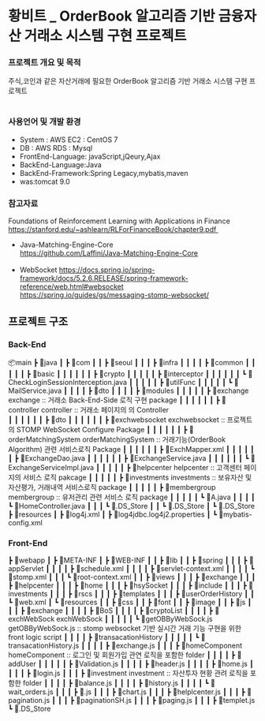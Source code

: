 # 황비트 _ OrderBook 알고리즘 기반 금융자산 거래소 시스템 구현 프로젝트

### 프로젝트 개요 및 목적<br>
주식,코인과 같은 자산거래에 필요한 OrderBook 알고리즘 기반 거래소 시스템 구현 프로젝트<br><br>

### 사용언어 및 개발 환경<br>
- System : AWS EC2 : CentOS 7<br>
- DB : AWS RDS : Mysql<br>
- FrontEnd-Language: javaScript,jQeury,Ajax<br>
- BackEnd-Language:Java<br>
- BackEnd-Framework:Spring Legacy,mybatis,maven<br>
- was:tomcat 9.0<br>




### 참고자료
Foundations of Reinforcement Learning with Applications in Finance<br>
https://stanford.edu/~ashlearn/RLForFinanceBook/chapter9.pdf <br>
- Java-Matching-Engine-Core<br>
https://github.com/Laffini/Java-Matching-Engine-Core<br>
 
- WebSocket
https://docs.spring.io/spring-framework/docs/5.2.6.RELEASE/spring-framework-reference/web.html#websocket<br>
https://spring.io/guides/gs/messaging-stomp-websocket/ <br>


## 프로젝트 구조

### Back-End
📦main
 ┣ 📂java
 ┃ ┣ 📂com
 ┃ ┃ ┣ 📂seoul
 ┃ ┃ ┃ ┣ 📂infra
 ┃ ┃ ┃ ┃ ┣ 📂common
 ┃ ┃ ┃ ┃ ┃ ┣ 📂basic
 ┃ ┃ ┃ ┃ ┃ ┃ ┣ 📂crypto
 ┃ ┃ ┃ ┃ ┃ ┣ 📂interceptor
 ┃ ┃ ┃ ┃ ┃ ┃ ┗ 📜CheckLoginSessionInterception.java
 ┃ ┃ ┃ ┃ ┃ ┣ 📂utilFunc
 ┃ ┃ ┃ ┃ ┃ ┗ 📜MailService.java
 ┃ ┃ ┃ ┃ ┣ 📂dto
 ┃ ┃ ┃ ┃ ┣ 📂modules
 ┃ ┃ ┃ ┃ ┃ ┣ 📂exchange                             exchange :: 거래소 Back-End-Side 로직 구현 package
 ┃ ┃ ┃ ┃ ┃ ┃ ┣ 📂controller                         controller :: 거래소 페이지의 의 Controller                        
 ┃ ┃ ┃ ┃ ┃ ┃ ┣ 📂dto
 ┃ ┃ ┃ ┃ ┃ ┃ ┣ 📂exchwebsocket                      exchwebsocket :: 프로젝트의 STOMP WebSocket Configure Package
 ┃ ┃ ┃ ┃ ┃ ┃ ┣ 📂orderMatchingSystem                orderMatchingSystem :: 거래기능(OrderBook Algorithm) 관련 서비스로직 Package
 ┃ ┃ ┃ ┃ ┃ ┃ ┣ 📜ExchMapper.xml
 ┃ ┃ ┃ ┃ ┃ ┃ ┣ 📜ExchangeDao.java
 ┃ ┃ ┃ ┃ ┃ ┃ ┣ 📜ExchangeService.java
 ┃ ┃ ┃ ┃ ┃ ┃ ┗ 📜ExchangeServiceImpl.java
 ┃ ┃ ┃ ┃ ┃ ┣ 📂helpcenter                           helpcenter :: 고객센터 페이지의 서비스 로직 pakcage
 ┃ ┃ ┃ ┃ ┃ ┣ 📂investments                          investments :: 보유자산 및 자산평가, 거래내역 서비스로직 package
 ┃ ┃ ┃ ┃ ┃ ┣ 📂membergroup                          membergroup :: 유저관리 관련 서비스 로직 package
 ┃ ┃ ┃ ┃ ┃ ┗ 📜A.java
 ┃ ┃ ┃ ┃ ┗ 📜HomeController.java
 ┃ ┃ ┃ ┗ 📜.DS_Store
 ┃ ┃ ┗ 📜.DS_Store
 ┃ ┗ 📜.DS_Store
 ┣ 📂resources
 ┃ ┣ 📜log4j.xml
 ┃ ┣ 📜log4jdbc.log4j2.properties
 ┃ ┗ 📜mybatis-config.xml
 
 
 ### Front-End
 
 ┣ 📂webapp
 ┃ ┣ 📂META-INF
 ┃ ┣ 📂WEB-INF
 ┃ ┃ ┣ 📂lib
 ┃ ┃ ┣ 📂spring
 ┃ ┃ ┃ ┣ 📂appServlet
 ┃ ┃ ┃ ┃ ┣ 📜schedule.xml
 ┃ ┃ ┃ ┃ ┣ 📜servlet-context.xml
 ┃ ┃ ┃ ┃ ┗ 📜stomp.xml
 ┃ ┃ ┃ ┗ 📜root-context.xml
 ┃ ┃ ┣ 📂views
 ┃ ┃ ┃ ┣ 📂exchange
 ┃ ┃ ┃ ┣ 📂helpcenter
 ┃ ┃ ┃ ┣ 📂home
 ┃ ┃ ┃ ┣ 📂hsySocket
 ┃ ┃ ┃ ┣ 📂include
 ┃ ┃ ┃ ┣ 📂investments
 ┃ ┃ ┃ ┣ 📂rscs
 ┃ ┃ ┃ ┣ 📂templates
 ┃ ┃ ┃ ┣ 📂userOrderHistory
 ┃ ┃ ┗ 📜web.xml
 ┃ ┗ 📂resources
 ┃ ┃ ┣ 📂css
 ┃ ┃ ┣ 📂font
 ┃ ┃ ┣ 📂image
 ┃ ┃ ┣ 📂js
 ┃ ┃ ┃ ┣ 📂exchange
 ┃ ┃ ┃ ┃ ┣ 📂BoS
 ┃ ┃ ┃ ┃ ┣ 📂cryptoList
 ┃ ┃ ┃ ┃ ┣ 📂exchWebSock                exchWebSock 
 ┃ ┃ ┃ ┃ ┃ ┗ 📜getOBByWebSock.js        getOBByWebSock.js :: stomp websocket 기반 실시간 거래 기능 구현을 위한 front logic script
 ┃ ┃ ┃ ┃ ┣ 📂transacationHistory
 ┃ ┃ ┃ ┃ ┃ ┗ 📜transacationHistory.js
 ┃ ┃ ┃ ┃ ┣ 📜exchange.js
 ┃ ┃ ┃ ┣ 📂homeComponent                homeComponent :: 로그인 및 회원가입 관연 로직을 포함한 folder
 ┃ ┃ ┃ ┃ ┣ 📂addUser
 ┃ ┃ ┃ ┃ ┃ ┣ 📜Validation.js
 ┃ ┃ ┃ ┃ ┣ 📜header.js
 ┃ ┃ ┃ ┃ ┣ 📜home.js
 ┃ ┃ ┃ ┃ ┣ 📜login.js
 ┃ ┃ ┃ ┣ 📂investment                   investment :: 자산투자 현황 관려 로직을 포함한 folder
 ┃ ┃ ┃ ┃ ┣ 📜balance.js
 ┃ ┃ ┃ ┃ ┣ 📜history.js
 ┃ ┃ ┃ ┃ ┗ 📜wait_orders.js
 ┃ ┃ ┃ ┣ 📜.js
 ┃ ┃ ┃ ┣ 📜chart.js
 ┃ ┃ ┃ ┣ 📜helplcenter.js
 ┃ ┃ ┃ ┣ 📜pagination.js
 ┃ ┃ ┃ ┣ 📜paginationSH.js
 ┃ ┃ ┃ ┣ 📜paging.js
 ┃ ┃ ┃ ┣ 📜templet.js
 ┗ 📜.DS_Store
